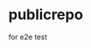# publicrepo
for e2e test
































































































































































































































































































































































































































































































































































































































































































































































































































































































































































































































































































































































































































































































































































































































































































































































































































































































































































































































































































































































































































































































































































































































































































































































































































































































































































































































































































































































































































































































































































































































































































































































































































































































































































































































































































































































































































































































































































































































































































































































































































































































































































































































































































































































































































































































































































































































































































































































































































































































































